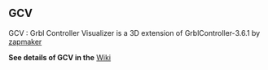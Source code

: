 GCV
---

GCV  : Grbl Controller Visualizer is a 3D extension of GrblController-3.6.1 
        by [zapmaker](https://github.com/zapmaker/GrblHoming)
        
        
**See details of GCV in the**  [Wiki](<https://github.com/LETARTARE/GCV/wiki>)

